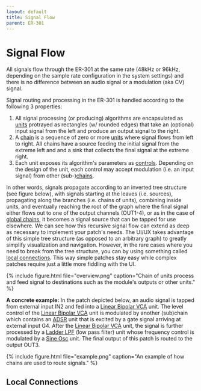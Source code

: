 ```yaml
---
layout: default
title: Signal Flow
parent: ER-301
---
```


# Signal Flow

All signals flow through the ER-301 at the same rate (48kHz or 96kHz, depending on the sample rate configuration in the system settings) and there is no difference between an audio signal or a modulation (aka CV) signal.  

Signal routing and processing in the ER-301 is handled according to the following 3 properties:

1. All signal processing (or producing) algorithms are encapsulated as [units](/er-301/units) protrayed as rectangles (w/ rounded edges) that take an (optional) input signal from the left and produce an output signal to the right.  
1. A [chain](/er-301/chains) is a sequence of zero or more [units](/er-301/units) where signal flows from left to right.  All chains have a source feeding the initial signal from the extreme left and and a sink that collects the final signal at the extreme right.
1. Each unit exposes its algorithm's parameters as [controls](/er-301/units/#control-types).  Depending on the design of the unit, each control may accept modulation (i.e. an input signal) from other (sub-)[chains](/er-301/chains).

In other words, signals propagate according to an inverted tree structure (see figure below), with signals starting at the leaves (i.e. sources), propagating along the branches (i.e. chains of units), combining inside units, and eventually reaching the root of the graph where the final signal either flows out to one of the output channels (OUT1-4), or as in the case of [global chains](/er-301/admin/globals), it becomes a signal source that can be tapped for use elsewhere. We can see how this recursive signal flow can extend as deep as necessary to implement your patch's needs.  The UI/UX takes advantage of this simple tree structure (as opposed to an arbitrary graph) to greatly simplify visualization and navigation.  However, in the rare cases where you need to break from the tree structure, you can by using something called [local connections](#local-connections).  This way simple patches stay easy while complex patches require just a little more fiddling with the UI.

{% include figure.html
  file="overview.png"
  caption="Chain of units process and feed signal to destinations such as the module's outputs or other units."
%}

**A concrete example:**
In the patch depicted below, an audio signal is tapped from external input IN2 and fed into a [Linear Bipolar VCA](/er-301/core-pkg/linear-bipolar-vca) unit.  The level control of the [Linear Bipolar VCA](/er-301/core-pkg/linear-bipolar-vca) unit is modulated by another (sub)chain which contains an [ADSR](/er-301/core-pkg/adsr) unit that is excited by a gate signal arriving at external input G4.  After the [Linear Bipolar VCA](/er-301/core-pkg/linear-bipolar-vca) unit, the signal is further processed by a [Ladder LPF](/er-301/core-pkg/ladder-lpf) (low pass filter) unit whose frequency control is modulated by a [Sine Osc](/er-301/core-pkg/sine-osc) unit.  The final output of this patch is routed to the output OUT3.

{% include figure.html
  file="example.png"
  caption="An example of how chains are used to route signals."
%}

## Local Connections